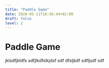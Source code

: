 ```yaml
---
title: "Paddle Game"
date: 2020-05-11T16:56:44+02:00
draft: false
level: 2
---
```


# Paddle Game

jklsdfjkldfs sdfjlkdfslkjdsf sdf dfsljkdf sdfljsdf sdf
